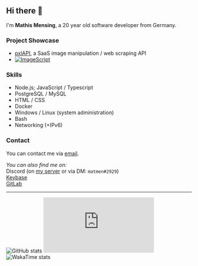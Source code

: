 ## Hi there 👋

I'm **Mathis Mensing**, a 20 year old software developer from Germany.

### Project Showcase
* [pxlAPI](https://pxlapi.dev), a SaaS image manipulation / web scraping API  
* [![ImageScript](https://github-readme-stats.vercel.app/api/pin/?username=matmen&repo=ImageScript&title_color=fff&text_color=9f9f9f&bg_color=151515)](https://github.com/matmen/ImageScript)

### Skills
* Node.js; JavaScript / Typescript
* PostgreSQL / MySQL
* HTML / CSS
* Docker
* Windows / Linux (system administration)
* Bash
* Networking (+IPv6)

### Contact
You can contact me via [email](mailto:matmen@dreadful.tech).

_You can also find me on:_  
Discord (on [my server](https://discord.gg/8hPrwAH) or via DM: `matmen#2929`)  
[Keybase](https://keybase.io/matmende)  
[GitLab](https://gitlab.com/matmen)

---

![GitHub stats](https://github-readme-stats.vercel.app/api?username=matmen&show_icons=true&title_color=fff&icon_color=79ff97&text_color=9f9f9f&bg_color=151515&count_private=true)
![HurricaneElectric IPv6 Sage Certification](https://ipv6.he.net/certification/create_badge.php?pass_name=matmen&badge=3)  
![WakaTime stats](https://github-readme-stats.vercel.app/api/wakatime?username=matmen&title_color=fff&icon_color=79ff97&text_color=9f9f9f&bg_color=151515)
